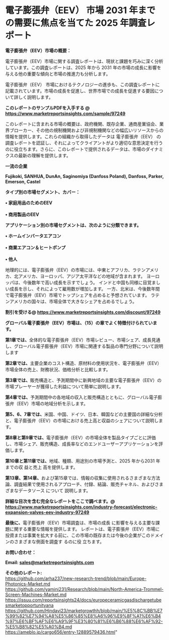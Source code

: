 # 電子膨張弁（EEV） 市場 2031 年までの需要に焦点を当てた 2025 年調査レポート

<strong><b>電子膨張弁（EEV）市場の概要：</b></strong>

電子膨張弁（EEV）市場に関する調査レポートは、現状と課題を巧みに深く分析しています。この調査レポートは、2025 年から 2031 年の市場の成長に影響を与える他の重要な傾向と市場の推進力も分析します。

電子膨張弁（EEV） 市場におけるテクノロジーの進歩も、この調査レポートに記載されています。市場の成長を促進し、世界市場での成長を促進する要因について詳しく説明します。

<strong>このレポートのサンプルPDFを入手する @ <a href=https://www.marketreportsinsights.com/sample/97249>https://www.marketreportsinsights.com/sample/97249</a></strong>

このレポートに含まれる市場の概要は、政府機関、既存企業、通商産業協会、業界ブローカー、その他の規制機関および非規制機関などの幅広いリソースからの情報を提供します。これらの組織から取得したデータは 電子膨張弁（EEV） の調査レポートを認証し、それによってクライアントがより適切な意思決定を行うのに役立ちます。さらに、このレポートで提供されるデータは、市場のダイナミクスの最新の理解を提供します。

<strong>一流の企業</strong>

<strong><b>Fujikoki, SANHUA, DunAn, Saginomiya (Danfoss Poland), Danfoss, Parker, Emerson, Castel</b></strong>

<strong><b>タイプ別の市場セグメント、カバー：</b></strong>

<strong>• 家庭用品のためのEEV<br><br>• 商用製品のEEV</strong>

<strong><b>アプリケーション別の市場セグメントは、次のように分類できます。</b></strong>

<strong>• ホームインバータエアコン<br><br>• 商業エアコン＆ヒートポンプ<br><br>• 他人</strong>

 地理的には、電子膨張弁（EEV）の市場には、中東とアフリカ、ラテンアメリカ、北アメリカ、ヨーロッパ、アジア太平洋などの地域が含まれます。 ヨーロッパは、今後数年で高い成長を示すでしょう。 インドと中国も同様に目覚ましい成長を示し、それによって雇用数が増加します。 一方、北米は、今後数年間で電子膨張弁（EEV）市場でトップシェアを占めると予想されています。 ラテンアメリカの国々は、市場全体で大きなシェアを占めるでしょう。

<strong>割引を受ける@ <a href=https://www.marketreportsinsights.com/discount/97249>https://www.marketreportsinsights.com/discount/97249</a></strong>

<strong><b>グローバル電子膨張弁（EEV）市場は、（15）の章でよく特徴付けられています。</b></strong>

<strong><b>第</b></strong><strong><b>1章では、</b></strong>全体的な電子膨張弁（EEV）市場レビュー、市場シェア、成長見通し、グローバル電子膨張弁（EEV）市場に関連する製品の専門分野について説明します

<strong><b>第2章では、</b></strong>主要企業のコスト構造、原材料の使用状況を、電子膨張弁（EEV）市場全体の売上、財務状況、価格分析と比較します。

<strong><b>第3章では、</b></strong>販売構造と、予測期間中に新興地域の主要な電子膨張弁（EEV）の市場プレーヤーが獲得した利益について簡単に説明します。

<strong><b>第4章では、</b></strong>予測期間中の各地域の収入と販売構造とともに、グローバル電子膨張弁（EEV）市場の地域分析を示します。

<strong><b>第5、6、7章では、</b></strong>米国、中国、ドイツ、日本、韓国などの主要国の詳細な分析と、電子膨張弁（EEV）の市場における売上高と収益のシェアについて説明します。

<strong><b>第8章と第9章では、</b></strong>電子膨張弁（EEV）の市場全体を製品タイプごとに評価し、市場シェア、販売構造、成長率などのエンドユーザーアプリケーションを評価します。

<strong><b>第10章と第11章では、</b></strong>地域、種類、用途別の市場予測と、2025 年から2031 年までの収 益と売上 高を提供します。

<strong><b>第13章、第14章、</b></strong>および第15章では、情報の収集に使用されるさまざまな方法論、調査結果で使用されるアプローチ、付録、結論、販売チャネル、およびさまざまなデータソース について 説明します。

<strong>詳細な目次を含む完全なレポートをここで調べます。@ <a href=https://www.marketreportsinsights.com/industry-forecast/electronic-expansion-valves-eev-industry-97249>https://www.marketreportsinsights.com/industry-forecast/electronic-expansion-valves-eev-industry-97249</a></strong>

<strong><b>最後に、</b></strong>電子膨張弁（EEV）市場調査は、市場の成長 に影響を</a>与える主要な課題に関する重要な情報を提供します。 レポートは、電子膨張弁（EEV）市場に投資または事業を拡大する前に、この市場の既存または今後の企業がこのドメインのさまざまな側面を調査す るのに役 立ちます。

<strong><b>お問い合わせ：</b></strong>

<strong>Email: </strong><a href=mailto:sales@marketreportsinsights.com><strong>sales@marketreportsinsights.com</strong></a>

<strong>その他のレポート:</strong>
<br>
<a href=https://github.com/arha237/new-research-trend/blob/main/Europe-Photonics-Market.md>https://github.com/arha237/new-research-trend/blob/main/Europe-Photonics-Market.md</a>
<br>
<a href=https://github.com/yamini231/Research/blob/main/North-America-Trommel-Screen-Machines-Market.md>https://github.com/yamini231/Research/blob/main/North-America-Trommel-Screen-Machines-Market.md</a>
<br>
<a href=https://issuu.com/reportsinsights24/docs/europeceramicgasdischargetubesmarketopportunityana>https://issuu.com/reportsinsights24/docs/europeceramicgasdischargetubesmarketopportunityana</a>
<br>
<a href=https://github.com/Hindavi23/marketgrowthh/blob/main/%E5%8C%BB%E7%99%82%E7%94%A8%E5%86%85%E8%A6%96%E9%8F%A1%E6%B4%97%E6%BF%AF%E6%A9%9F%E3%80%81%E6%B6%88%E6%AF%92-%E5%B8%82%E5%A0%B4.md>https://github.com/Hindavi23/marketgrowthh/blob/main/%E5%8C%BB%E7%99%82%E7%94%A8%E5%86%85%E8%A6%96%E9%8F%A1%E6%B4%97%E6%BF%AF%E6%A9%9F%E3%80%81%E6%B6%88%E6%AF%92-%E5%B8%82%E5%A0%B4.md</a>
<br>
<a href=https://ameblo.jp/cargo656/entry-12889579436.html>https://ameblo.jp/cargo656/entry-12889579436.html</a>"
